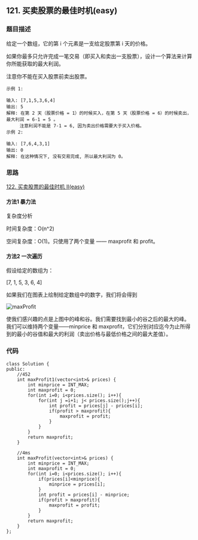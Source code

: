 ## 121. 买卖股票的最佳时机(easy)
### 题目描述


给定一个数组，它的第 i 个元素是一支给定股票第 i 天的价格。

如果你最多只允许完成一笔交易（即买入和卖出一支股票），设计一个算法来计算你所能获取的最大利润。

注意你不能在买入股票前卖出股票。

	示例 1:
	
	输入: [7,1,5,3,6,4]
	输出: 5
	解释: 在第 2 天（股票价格 = 1）的时候买入，在第 5 天（股票价格 = 6）的时候卖出，最大利润 = 6-1 = 5 。
	     注意利润不能是 7-1 = 6, 因为卖出价格需要大于买入价格。
	示例 2:
	
	输入: [7,6,4,3,1]
	输出: 0
	解释: 在这种情况下, 没有交易完成, 所以最大利润为 0。

### 思路

[122. 买卖股票的最佳时机 II(easy)](https://github.com/wsqat/OJ/blob/master/LeetCode-CN/122.%20%E4%B9%B0%E5%8D%96%E8%82%A1%E7%A5%A8%E7%9A%84%E6%9C%80%E4%BD%B3%E6%97%B6%E6%9C%BA%20II(easy).md)

#### 方法1 暴力法


复杂度分析

时间复杂度：O(n^2)

空间复杂度：O(1)。只使用了两个变量 —— maxprofit 和 profit。 



#### 方法2 一次遍历

假设给定的数组为：

[7, 1, 5, 3, 6, 4]

如果我们在图表上绘制给定数组中的数字，我们将会得到

![maxProfit](https://leetcode-cn.com/media/original_images/121/121_profit_graph.png)

使我们感兴趣的点是上图中的峰和谷。我们需要找到最小的谷之后的最大的峰。 我们可以维持两个变量——minprice 和 maxprofit，它们分别对应迄今为止所得到的最小的谷值和最大的利润（卖出价格与最低价格之间的最大差值）。

### 代码
```
class Solution {
public:
    //452
    int maxProfit1(vector<int>& prices) {
        int minprice = INT_MAX;
        int maxprofit = 0;
        for(int i=0; i<prices.size(); i++){
            for(int j =i+1; j< prices.size();j++){
                int profit = prices[j] - prices[i];
                if(profit > maxprofit){
                    maxprofit = profit;
                }
            }
        }
        return maxprofit;
    }
    
    //4ms
    int maxProfit(vector<int>& prices) {
        int minprice = INT_MAX;
        int maxprofit = 0;
        for(int i=0; i<prices.size(); i++){
            if(prices[i]<minprice){
                minprice = prices[i];
            }
            int profit = prices[i] - minprice;
            if(profit > maxprofit){
                maxprofit = profit;
            }
        }
        return maxprofit;
    }
};
```

